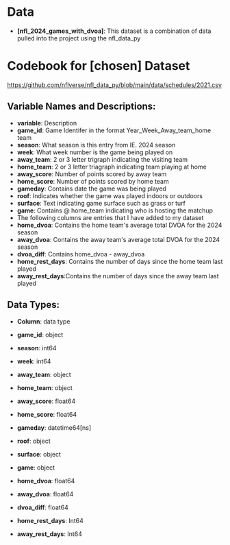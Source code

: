 # Data
-   **[nfl_2024_games_with_dvoa]**: This dataset is a combination of data pulled into the project using the nfl_data_py

# Codebook for [chosen] Dataset
https://github.com/nflverse/nfl_data_py/blob/main/data/schedules/2021.csv
## Variable Names and Descriptions:

-   **variable**: Description
-   **game_id**: Game Identifer in the format Year_Week_Away_team_home team
-   **season**: What season is this entry from IE. 2024 season
-   **week**: What week number is the game being played on
-   **away_team**: 2 or 3 letter trigraph indicating the visiting team
-   **home_team**: 2 or 3 letter triagraph indicating team playing at home
-   **away_score**: Number of points scored by away team
-   **home_score**: Number of points scored by home team
-   **gameday**: Contains date the game was being played
-   **roof**: Indicates whether the game was played indoors or outdoors
-   **surface**: Text indicating game surface such as grass or turf
-   **game**: Contains @ home_team indicating who is hosting the matchup
- The following columns are entries that I have added to my dataset
-   **home_dvoa**: Contains the home team's average total DVOA for the 2024 season
-   **away_dvoa**: Contains the away team's average total DVOA for the 2024 season
-   **dvoa_diff**: Contains home_dvoa - away_dvoa
-   **home_rest_days**: Contains the number of days since the home team last played
-   **away_rest_days**:Contains the number of days since the away team last played
## Data Types:

-   **Column**: data type

-   **game_id**: object
-   **season**:  int64
-   **week**: int64
-   **away_team**: object
-   **home_team**: object
-   **away_score**: float64
-   **home_score**: float64
-   **gameday**: datetime64[ns]
-   **roof**: object
-   **surface**: object
-   **game**: object
-   **home_dvoa**: float64
-   **away_dvoa**: float64
-   **dvoa_diff**: float64
-   **home_rest_days**: Int64
-   **away_rest_days**: Int64



